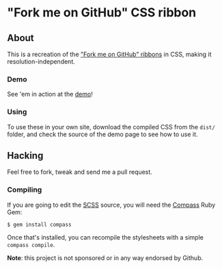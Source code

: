 # "Fork me on GitHub" CSS ribbon

## About

This is a recreation of the
["Fork me on GitHub" ribbons](https://github.com/blog/273-github-ribbons) in
CSS, making it resolution-independent.

### Demo

See 'em in action at the
[demo](http://simonwhitaker.github.com/github-fork-ribbon-css)!

### Using

To use these in your own site, download the compiled CSS from the `dist/`
folder, and check the source of the demo page to see how to use it.

## Hacking

Feel free to fork, tweak and send me a pull request.

### Compiling

If you are going to edit the [SCSS](http://sass-lang.com) source, you will
need the [Compass](http://compass-style.org) Ruby Gem:

```
$ gem install compass
```

Once that's installed, you can recompile the stylesheets with a simple
`compass compile`.

**Note**: this project is not sponsored or in any way endorsed by Github.
